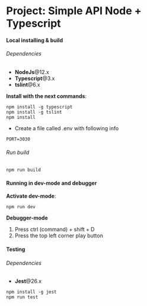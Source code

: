 # Project: Simple API Node + Typescript

#### Local installing & build

###### Dependencies

- **NodeJs**@12.x
- **Typescript**@3.x
- **tslint**@6.x

**Install with the next commands**:
```
npm install -g typescript
npm install -g tslint
npm install
```

- Create a file called .env with following info

```
PORT=3030
```

###### Run build

```
npm run build
```

#### Running in dev-mode and debugger

**Activate dev-mode**:
```
npm run dev
```

**Debugger-mode**
1. Press ctrl (command) + shift + D
2. Press the top left corner play button

#### Testing

###### Dependencies

- **Jest**@26.x

```
npm install -g jest
npm run test
```
